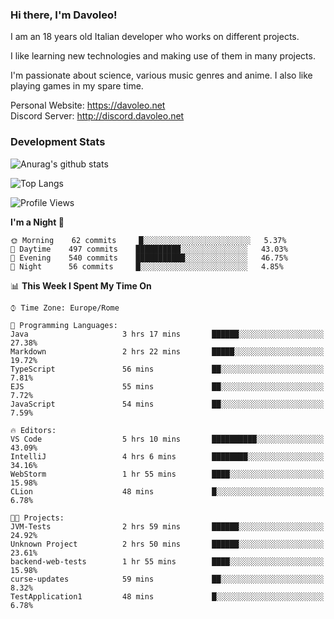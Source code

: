 ### Hi there, I'm Davoleo!

I am an 18 years old Italian developer who works on different projects.

I like learning new technologies and making use of them in many projects.

I'm passionate about science, various music genres and anime.
I also like playing games in my spare time.

Personal Website: https://davoleo.net <br>
Discord Server: http://discord.davoleo.net

### Development Stats

![Anurag's github stats](https://github-readme-stats.vercel.app/api?username=Davoleo&count_private=true&show_icons=true&theme=tokyonight)

![Top Langs](https://github-readme-stats.vercel.app/api/top-langs/?username=Davoleo&theme=tokyonight&layout=compact)

<!--START_SECTION:waka-->
![Profile Views](http://img.shields.io/badge/Profile%20Views-32-blue)

**I'm a Night 🦉** 

```text
🌞 Morning    62 commits     █░░░░░░░░░░░░░░░░░░░░░░░░   5.37% 
🌆 Daytime    497 commits    ██████████░░░░░░░░░░░░░░░   43.03% 
🌃 Evening    540 commits    ███████████░░░░░░░░░░░░░░   46.75% 
🌙 Night      56 commits     █░░░░░░░░░░░░░░░░░░░░░░░░   4.85%

```


📊 **This Week I Spent My Time On** 

```text
⌚︎ Time Zone: Europe/Rome

💬 Programming Languages: 
Java                     3 hrs 17 mins       ██████░░░░░░░░░░░░░░░░░░░   27.38% 
Markdown                 2 hrs 22 mins       █████░░░░░░░░░░░░░░░░░░░░   19.72% 
TypeScript               56 mins             ██░░░░░░░░░░░░░░░░░░░░░░░   7.81% 
EJS                      55 mins             ██░░░░░░░░░░░░░░░░░░░░░░░   7.72% 
JavaScript               54 mins             ██░░░░░░░░░░░░░░░░░░░░░░░   7.59%

🔥 Editors: 
VS Code                  5 hrs 10 mins       ██████████░░░░░░░░░░░░░░░   43.09% 
IntelliJ                 4 hrs 6 mins        ████████░░░░░░░░░░░░░░░░░   34.16% 
WebStorm                 1 hr 55 mins        ████░░░░░░░░░░░░░░░░░░░░░   15.98% 
CLion                    48 mins             █░░░░░░░░░░░░░░░░░░░░░░░░   6.78%

🐱‍💻 Projects: 
JVM-Tests                2 hrs 59 mins       ██████░░░░░░░░░░░░░░░░░░░   24.92% 
Unknown Project          2 hrs 50 mins       ██████░░░░░░░░░░░░░░░░░░░   23.61% 
backend-web-tests        1 hr 55 mins        ████░░░░░░░░░░░░░░░░░░░░░   15.98% 
curse-updates            59 mins             ██░░░░░░░░░░░░░░░░░░░░░░░   8.32% 
TestApplication1         48 mins             █░░░░░░░░░░░░░░░░░░░░░░░░   6.78%

```


<!--END_SECTION:waka-->

<!--
**Davoleo/Davoleo** is a ✨ _special_ ✨ repository because its `README.md` (this file) appears on your GitHub profile.

https://gist.github.com/Davoleo/43516c64c8169e24dc2571c34713863b

Here are some ideas to get you started:

- 🔭 I’m currently working on ...
- 🌱 I’m currently learning ...
- 👯 I’m looking to collaborate on ...
- 🤔 I’m looking for help with ...
- 💬 Ask me about ...
- 📫 How to reach me: ...
- 😄 Pronouns: ...
- ⚡ Fun fact: ...
-->
